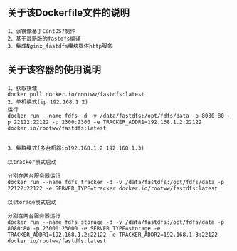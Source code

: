 关于该Dockerfile文件的说明
-------
    1、该镜像基于CentOS7制作
    2、基于最新版的fastdfs编译
    3、集成Nginx_fastdfs模块提供http服务
关于该容器的使用说明
-------
    1、获取镜像
    docker pull docker.io/rootww/fastdfs:latest
    2、单机模式(ip 192.168.1.2)
    运行
    docker run --name fdfs -d -v /data/fastdfs:/opt/fdfs/data -p 8080:80 -p 22122:22122 -p 2300:2300 -e TRACKER_ADDR1=192.168.1.2:22122  docker.io/rootww/fastdfs:latest

    
    3、集群模式(多台机器ip192.168.1.2 192.168.1.3)
    
    以tracker模式启动
    
    分别在两台服务器运行
    docker run --name fdfs_tracker -d -v /data/fastdfs:/opt/fdfs/data -p 22122:22122 -e SERVER_TYPE=tracker docker.io/rootww/fastdfs:latest
    
    以storage模式启动
    
    分别在两台服务器运行
    docker run --name fdfs_storage -d -v /data/fastdfs:/opt/fdfs/data -p 8080:80 -p 23000:23000 -e SERVER_TYPE=storage -e TRACKER_ADDR1=192.168.1.2:22122 -e TRACKER_ADDR2=192.168.1.3:22122 docker.io/rootww/fastdfs:latest
